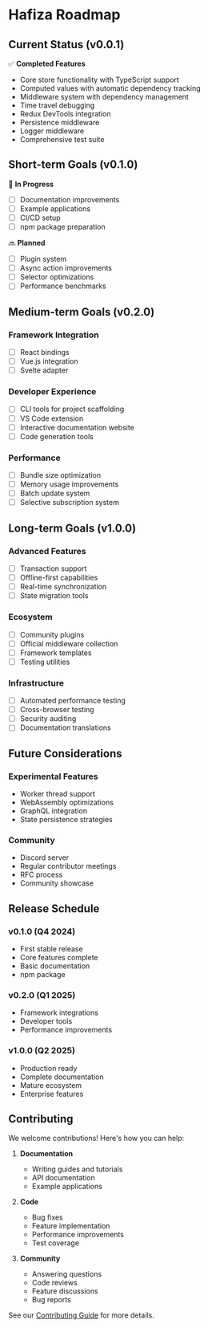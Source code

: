 # Hafiza Roadmap

## Current Status (v0.0.1)

✅ **Completed Features**
- Core store functionality with TypeScript support
- Computed values with automatic dependency tracking
- Middleware system with dependency management
- Time travel debugging
- Redux DevTools integration
- Persistence middleware
- Logger middleware
- Comprehensive test suite

## Short-term Goals (v0.1.0)

🚧 **In Progress**
- [ ] Documentation improvements
- [ ] Example applications
- [ ] CI/CD setup
- [ ] npm package preparation

🔜 **Planned**
- [ ] Plugin system
- [ ] Async action improvements
- [ ] Selector optimizations
- [ ] Performance benchmarks

## Medium-term Goals (v0.2.0)

### Framework Integration
- [ ] React bindings
- [ ] Vue.js integration
- [ ] Svelte adapter

### Developer Experience
- [ ] CLI tools for project scaffolding
- [ ] VS Code extension
- [ ] Interactive documentation website
- [ ] Code generation tools

### Performance
- [ ] Bundle size optimization
- [ ] Memory usage improvements
- [ ] Batch update system
- [ ] Selective subscription system

## Long-term Goals (v1.0.0)

### Advanced Features
- [ ] Transaction support
- [ ] Offline-first capabilities
- [ ] Real-time synchronization
- [ ] State migration tools

### Ecosystem
- [ ] Community plugins
- [ ] Official middleware collection
- [ ] Framework templates
- [ ] Testing utilities

### Infrastructure
- [ ] Automated performance testing
- [ ] Cross-browser testing
- [ ] Security auditing
- [ ] Documentation translations

## Future Considerations

### Experimental Features
- Worker thread support
- WebAssembly optimizations
- GraphQL integration
- State persistence strategies

### Community
- Discord server
- Regular contributor meetings
- RFC process
- Community showcase

## Release Schedule

### v0.1.0 (Q4 2024)
- First stable release
- Core features complete
- Basic documentation
- npm package

### v0.2.0 (Q1 2025)
- Framework integrations
- Developer tools
- Performance improvements

### v1.0.0 (Q2 2025)
- Production ready
- Complete documentation
- Mature ecosystem
- Enterprise features

## Contributing

We welcome contributions! Here's how you can help:

1. **Documentation**
   - Writing guides and tutorials
   - API documentation
   - Example applications

2. **Code**
   - Bug fixes
   - Feature implementation
   - Performance improvements
   - Test coverage

3. **Community**
   - Answering questions
   - Code reviews
   - Feature discussions
   - Bug reports

See our [Contributing Guide](../CONTRIBUTING.md) for more details. 